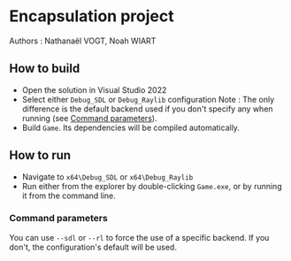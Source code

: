 # Encapsulation project

Authors : Nathanaël VOGT, Noah WIART

## How to build

- Open the solution in Visual Studio 2022
- Select either `Debug_SDL` or `Debug_Raylib` configuration
	Note : The only difference is the default backend used if you don't specify any when running (see [Command parameters](#command-parameters)).
- Build `Game`. Its dependencies will be compiled automatically.

## How to run

- Navigate to `x64\Debug_SDL` or `x64\Debug_Raylib`
- Run either from the explorer by double-clicking `Game.exe`, or by running it from the command line.

### Command parameters

You can use `--sdl` or `--rl` to force the use of a specific backend.
If you don't, the configuration's default will be used.